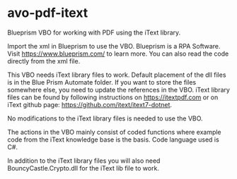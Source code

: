 # avo-pdf-itext
Blueprism VBO for working with PDF using the iText library. 

Import the xml in Blueprism to use the VBO. Blueprism is a RPA Software. Visit https://www.blueprism.com/ to learn more.
You can also read the code directly from the xml file.

This VBO needs iText library files to work. 
Default placement of the dll files is in the Blue Prism Automate folder. If you want to store the files somewhere else, you need to update the references in the VBO.
iText library files can be found by following instructions on https://itextpdf.com or on iText github page: https://github.com/itext/itext7-dotnet. 

No modifications to the iText library files is needed to use the VBO.

The actions in the VBO mainly consist of coded functions where example code from the iText knowledge base is the basis. Code language used is C#.

In addition to the iText library files you will also need BouncyCastle.Crypto.dll for the iText lib file to work. 
